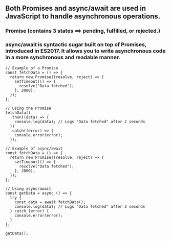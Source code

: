 ## Both Promises and async/await are used in JavaScript to handle asynchronous operations.

### Promise (contains 3 states ==> pending, fulfilled, or rejected.)

### async/await is syntactic sugar built on top of Promises, introduced in ES2017. It allows you to write asynchronous code in a more synchronous and readable manner.

```
// Example of a Promise
const fetchData = () => {
  return new Promise((resolve, reject) => {
    setTimeout(() => {
      resolve("Data fetched");
    }, 2000);
  });
};

// Using the Promise
fetchData()
  .then((data) => {
    console.log(data); // Logs "Data fetched" after 2 seconds
  })
  .catch((error) => {
    console.error(error);
  });
```

```
// Example of async/await
const fetchData = () => {
  return new Promise((resolve, reject) => {
    setTimeout(() => {
      resolve("Data fetched");
    }, 2000);
  });
};

// Using async/await
const getData = async () => {
  try {
    const data = await fetchData();
    console.log(data); // Logs "Data fetched" after 2 seconds
  } catch (error) {
    console.error(error);
  }
};

getData();

```